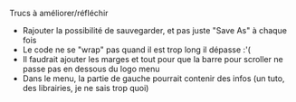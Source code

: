 

Trucs à améliorer/réfléchir
- Rajouter la possibilité de sauvegarder, et pas juste "Save As" à chaque fois
- Le code ne se "wrap" pas quand il est trop long il dépasse :'(
- Il faudrait ajouter les marges et tout pour que la barre pour scroller ne passe pas en dessous du logo menu
- Dans le menu, la partie de gauche pourrait contenir des infos (un tuto, des librairies, je ne sais trop quoi)
